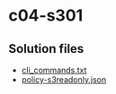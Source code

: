 # c04-s301

## Solution files

- [cli_commands.txt](cli_commands.txt)
- [policy-s3readonly.json](policy-s3readonly.json)
